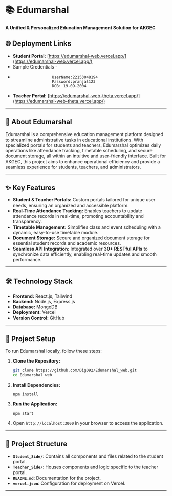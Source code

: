 # 📚 Edumarshal

**A Unified & Personalized Education Management Solution for AKGEC**

## 🌐 Deployment Links

- **Student Portal:** [https://edumarshal-web.vercel.app/](https://edumarshal-web.vercel.app/)
- Sample Credentials -
-                      UserName:22153048194
                       Password:pranjal123
                       DOB: 19-09-2004
- **Teacher Portal:** [https://edumarshal-web-theta.vercel.app/](https://edumarshal-web-theta.vercel.app/)

---

## 📖 About Edumarshal

Edumarshal is a comprehensive education management platform designed to streamline administrative tasks in educational institutions. With specialized portals for students and teachers, Edumarshal optimizes daily operations like attendance tracking, timetable scheduling, and secure document storage, all within an intuitive and user-friendly interface. Built for AKGEC, this project aims to enhance operational efficiency and provide a seamless experience for students, teachers, and administrators.

---

## ✨ Key Features

- **Student & Teacher Portals:** Custom portals tailored for unique user needs, ensuring an organized and accessible platform.
- **Real-Time Attendance Tracking:** Enables teachers to update attendance records in real-time, promoting accountability and transparency.
- **Timetable Management:** Simplifies class and event scheduling with a dynamic, easy-to-use timetable module.
- **Document Storage:** Secure and organized document storage for essential student records and academic resources.
- **Seamless API Integration:** Integrated over **30+ RESTful APIs** to synchronize data efficiently, enabling real-time updates and smooth performance.

---

## 🛠️ Technology Stack

- **Frontend:** React.js, Tailwind
- **Backend:** Node.js, Express.js
- **Database:** MongoDB
- **Deployment:** Vercel
- **Version Control:** GitHub

---

## 🚀 Project Setup

To run Edumarshal locally, follow these steps:

1. **Clone the Repository:**
   ```bash
   git clone https://github.com/Dig092/Edumarshal_web.git
   cd Edumarshal_web
   ```

2. **Install Dependencies:**
   ```bash
   npm install
   ```

3. **Run the Application:**
   ```bash
   npm start
   ```

4. Open `http://localhost:3000` in your browser to access the application.

---

## 📂 Project Structure

- **`Student_Side/`**: Contains all components and files related to the student portal.
- **`Teacher_Side/`**: Houses components and logic specific to the teacher portal.
- **`README.md`**: Documentation for the project.
- **`vercel.json`**: Configuration for deployment on Vercel.

---
